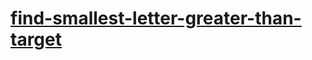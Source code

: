 # [find-smallest-letter-greater-than-target](https://leetcode-cn.com/problems/find-smallest-letter-greater-than-target)
